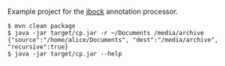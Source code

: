 Example project for the [jbock](https://github.com/h908714124/jbock) annotation processor.

<pre><code>$ mvn clean package
$ java -jar target/cp.jar -r ~/Documents /media/archive 
{"source":"/home/alice/Documents", "dest":"/media/archive", "recursive":true}
$ java -jar target/cp.jar --help
</code></pre>
